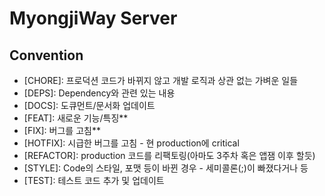 # MyongjiWay Server

## Convention
- [CHORE]: 프로덕션 코드가 바뀌지 않고 개발 로직과 상관 없는 가벼운 일들
- [DEPS]: Dependency와 관련 있는 내용
- [DOCS]: 도큐먼트/문서화 업데이트
- [FEAT]: 새로운 기능/특징**
- [FIX]: 버그를 고침**
- [HOTFIX]: 시급한 버그를 고침 - 현 production에 critical
- [REFACTOR]: production 코드를 리팩토링(아마도 3주차 혹은 앱잼 이후 할듯)
- [STYLE]: Code의 스타일, 포맷 등이 바뀐 경우 - 세미콜론(;)이 빠졌다거나 등
- [TEST]: 테스트 코드 추가 및 업데이트